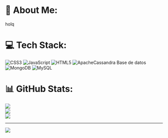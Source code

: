 # 💫 About Me:
holq


# 💻 Tech Stack:
![CSS3](https://img.shields.io/badge/css3-%231572B6.svg?style=for-the-badge&logo=css3&logoColor=white) ![JavaScript](https://img.shields.io/badge/javascript-%23323330.svg?style=for-the-badge&logo=javascript&logoColor=%23F7DF1E) ![HTML5](https://img.shields.io/badge/html5-%23E34F26.svg?style=for-the-badge&logo=html5&logoColor=white) ![ApacheCassandra](https://img.shields.io/badge/cassandra-%231287B1.svg?style=for-the-badge&logo=apache-cassandra&logoColor=white)
Base de datos
![MongoDB](https://img.shields.io/badge/MongoDB-%234ea94b.svg?style=for-the-badge&logo=mongodb&logoColor=white) ![MySQL](https://img.shields.io/badge/mysql-4479A1.svg?style=for-the-badge&logo=mysql&logoColor=white)
# 📊 GitHub Stats:
![](https://github-readme-stats.vercel.app/api?username=eduar0208&theme=dark&hide_border=false&include_all_commits=false&count_private=false)<br/>
![](https://github-readme-streak-stats.herokuapp.com/?user=eduar0208&theme=dark&hide_border=false)<br/>
![](https://github-readme-stats.vercel.app/api/top-langs/?username=eduar0208&theme=dark&hide_border=false&include_all_commits=false&count_private=false&layout=compact)

---
[![](https://visitcount.itsvg.in/api?id=eduar0208&icon=0&color=0)](https://visitcount.itsvg.in)

<!-- Proudly created with GPRM ( https://gprm.itsvg.in ) -->

